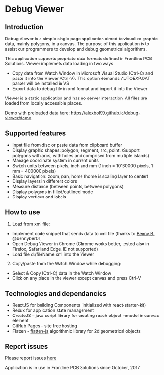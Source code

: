 # Debug Viewer

## Introduction

Debug Viewer is a simple single page application aimed to visualize graphic data, mainly polygons, in a canvas. The purpose of this application is to assist our programmers to develop and debug geometrical algorithms.

This application supports propriate data formats defined in Frontline PCB Solutions. Viewer implemets data loading in two ways
* Copy data from Watch Window in Microsoft Visual Studio (Ctrl-C) and paste it into the Viewer  (Ctrl-V). This option demands AUTOEXP.DAT parser will be installed in VS
* Export data to debug file in xml format and import it into the Viewer

Viewer is a static application and has no server interaction. All files are loaded from locally accessible places.

Demo with preloaded data here:
https://alexbol99.github.io/debug-viewer/demo

## Supported features

* Input file from disc or paste data from clipboard buffer
* Display graphic shapes: polygon, segment, arc, point.
(Support polygons with arcs, with holes and comprised from multiple islands)
* Manage coordinate system in current units
* Switch units between pixels, inch and mm (1 inch = 10160000 pixels, 1 mm = 400000 pixels)
* Basic navigation: zoom, pan, home (home is scaling layer to center)
* Display layers in different colors
* Measure distance (between points, between polygons)
* Display polygons in filled/outlined mode
* Display vertices and labels

## How to use

1. Load from xml file:

* Implement code snippet that sends data to xml file (thanks to [Benny B.](https://github.com/bennyber01) @bennyber01)
* Open Debug Viewer in Chrome (Chrome works better, tested also in Firefox, Safari and Edge. IE not supported)
* Load file d:/fileName.xml into the Viewer 

2. Copy/paste from the Watch Window while debugging:

* Select & Copy (Ctrl-C) data in the Watch Window
* Click on any place in the viewer except canvas and press Ctrl-V

## Technologies and dependancies

* ReactJS for building Components (initialized with react-starter-kit)
* Redux for application state management
* CreateJS – java script library for creating reach object mmodel in canvas element
* GitHub Pages - site free hosting
* Flatten - [flatten-js](https://github.com/alexbol99/flatten-js) algorithmic library for 2d geometrical objects

## Report issues

Please report issues [here](https://github.com/alexbol99/debug-viewer/issues)

Application is in use in Frontline PCB Solutions since October, 2017











